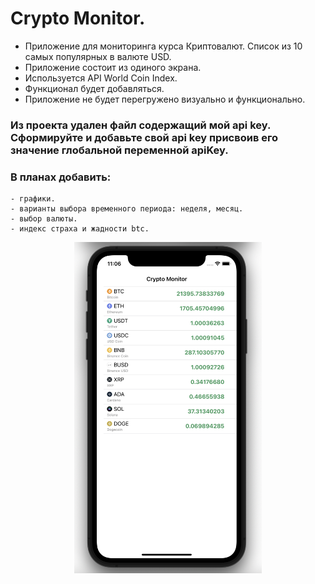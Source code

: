# Crypto Monitor.

- Приложение для мониторинга курса Криптовалют. Список из 10 самых популярных в валюте USD.
- Приложение состоит из одиного экрана.
- Используется API World Coin Index.
- Функционал будет добавляться.
- Приложение не будет перегружено визуально и функционально.

### Из проекта удален файл содержащий мой api key. Сформируйте и добавьте свой api key присвоив его значение глобальной переменной apiKey.

### В планах добавить:
    - графики.
    - варианты выбора временного периода: неделя, месяц.
    - выбор валюты.
    - индекс страха и жадности btc.

<p align="center">
<img src="https://github.com/iamalexmih/CryptoMonitor/blob/main/Screenshot/screenshots%20main%20screen%20App.png" 
alt="screenshots main Screen App" width="300" />
</p>
